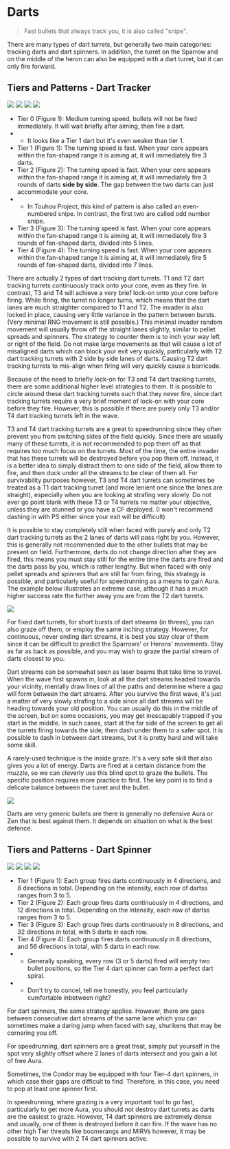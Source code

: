 # Darts

> Fast bullets that always track you, it is also called "snipe".

There are many types of dart turrets, but generally two main categories: tracking darts and dart spinners. In addition, the turret on the Sparrow and on the middle of the heron can also be equipped with a dart turret, but it can only fire forward.

## Tiers and Patterns - Dart Tracker

<img src="/turrets/dart_1.png" style={{zoom:1.25}}/>
<img src="/turrets/dart_2.png" style={{zoom:1.25}}/>
<img src="/turrets/dart_3.png" style={{zoom:1.25}}/>
<img src="/turrets/dart_4.png" style={{zoom:1.25}}/>

- Tier 0 (Figure 1): Medium turning speed, bullets will not be fired immediately. It will wait briefly after aiming, then fire a dart.
- - It looks like a Tier 1 dart but it's even weaker than tier 1.
- Tier 1 (Figure 1): The turning speed is fast. When your core appears within the fan-shaped range it is aiming at, it will immediately fire 3 darts.
- Tier 2 (Figure 2): The turning speed is fast. When your core appears within the fan-shaped range it is aiming at, it will immediately fire 3 rounds of darts **side by side**. The gap between the two darts can just accommodate your core.
- - In Touhou Project, this kind of pattern is also called an even-numbered snipe. In contrast, the first two are called odd number snipe.
- Tier 3 (Figure 3): The turning speed is fast. When your core appears within the fan-shaped range it is aiming at, it will immediately fire 3 rounds of fan-shaped darts, divided into 5 lines.
- Tier 4 (Figure 4): The turning speed is fast. When your core appears within the fan-shaped range it is aiming at, it will immediately fire 5 rounds of fan-shaped darts, divided into 7 lines.

There are actually 2 types of dart tracking dart turrets. T1 and T2 dart tracking turrets continuously track onto your core, even as they fire. In contrast, T3 and T4 will achieve a very brief lock-on onto your core before firing. While firing, the turret no longer turns, which means that the dart lanes are much straighter compared to T1 and T2. The invader is also locked in place, causing very little variance in the pattern between bursts. (Very minimal RNG movement is still possible.) This minimal invader random movement will usually throw off the straight lanes slightly, similar to pellet spreads and spinners. The strategy to counter them is to inch your way left or right of the field. Do not make large movements as that will cause a lot of misaligned darts which can block your exit very quickly, particularly with T2 dart tracking turrets with 2 side by side lanes of darts. Causing T2 dart tracking turrets to mis-align when firing will very quickly cause a barricade.

Because of the need to briefly lock-on for T3 and T4 dart tracking turrets, there are some additional higher level strategies to them. It is possible to circle around these dart tracking turrets such that they never fire, since dart tracking turrets require a very brief moment of lock-on with your core before they fire. However, this is possible if there are purely only T3 and/or T4 dart tracking turrets left in the wave.

T3 and T4 dart tracking turrets are a great to speedrunning since they often prevent you from switching sides of the field quickly. Since there are usually many of these turrets, it is not recommended to pop them off as that requires too much focus on the turrets. Most of the time, the entire invader that has these turrets will be destroyed before you pop them off. Instead, it is a better idea to simply distract them to one side of the field, allow them to fire, and then duck under all the streams to be clear of them all. For survivability purposes however, T3 and T4 dart turrets can sometimes be treated as a T1 dart tracking turret (and more lenient one since the lanes are straight), especially when you are looking at strafing very slowly. Do not ever go point blank with these T3 or T4 turrets no matter your objective, unless they are stunned or you have a CF deployed. (I won't recommend dashing in with PS either since your exit will be difficult)

It is possible to stay completely still when faced with purely and only T2 dart tracking turrets as the 2 lanes of darts will pass right by you. However, this is generally not recommended due to the other bullets that may be present on field. Furthermore, darts do not change direction after they are fired, this means you must stay still for the entire time the darts are fired and the darts pass by you, which is rather lengthy. But when faced with only pellet spreads and spinners that are still far from firing, this strategy is possible, and particularly useful for speedrunning as a means to gain Aura. The example below illustrates an extreme case, although it has a much higher success rate the further away you are from the T2 dart turrets.

<img src="/Cookbook/dartgraze.gif" style={{zoom:1}}/>

For fixed dart turrets, for short bursts of dart streams (in threes), you can also graze off them, or employ the same inching strategy. However, for continuous, never ending dart streams, it is best you stay clear of them since it can be difficult to predict the Sparrows' or Herons' movements. Stay as far as back as possible, and you may wish to graze the partial stream of darts closest to you.

Dart streams can be somewhat seen as laser beams that take time to travel. When the wave first spawns in, look at all the dart streams headed towards your vicinity, mentally draw lines of all the paths and determine where a gap will form between the dart streams. After you survive the first wave, it's just a matter of very slowly strafing to a side since all dart streams will be heading towards your old position. You can usually do this in the middle of the screen, but on some occasions, you may get inescapably trapped if you start in the middle. In such cases, start at the far side of the screen to get all the turrets firing towards the side, then dash under them to a safer spot. It is possible to dash in between dart streams, but it is pretty hard and will take some skill.

A rarely-used technique is the inside graze. It's a very safe skill that also gives you a lot of energy. Darts are fired at a certain distance from the muzzle, so we can cleverly use this blind spot to graze the bullets. The specific position requires more practice to find. The key point is to find a delicate balance between the turret and the bullet.

<img src="/Cookbook/disaris9.gif" style={{zoom:1}}/>

Darts are very generic bullets are there is generally no defensive Aura or Zen that is best against them. It depends on situation on what is the best defence.

## Tiers and Patterns - Dart Spinner

<img src="/turrets/dart_spinner_1.png" style={{zoom:1.25}}/>
<img src="/turrets/dart_spinner_2.png" style={{zoom:1.25}}/>
<img src="/turrets/dart_spinner_3.png" style={{zoom:1.25}}/>
<img src="/turrets/dart_spinner_4.png" style={{zoom:1.25}}/>

- Tier 1 (Figure 1): Each group fires darts continuously in 4 directions, and 8 directions in total. Depending on the intensity, each row of dartss ranges from 3 to 5.
- Tier 2 (Figure 2): Each group fires darts continuously in 4 directions, and 12 directions in total. Depending on the intensity, each row of dartss ranges from 3 to 5.
- Tier 3 (Figure 3): Each group fires darts continuously in 8 directions, and 32 directions in total, with 5 darts in each row.
- Tier 4 (Figure 4): Each group fires darts continuously in 8 directions, and 56 directions in total, with 5 darts in each row.
- - Generally speaking, every row (3 or 5 darts) fired will empty two bullet positions, so the Tier 4 dart spinner can form a perfect dart spiral.
- - Don't try to concel, tell me honestly, you feel particularly cumfortable inbetween right?

For dart spinners, the same strategy applies. However, there are gaps between consecutive dart streams of the same lane which you can sometimes make a daring jump when faced with say, shurikens that may be cornering you off.

For speedrunning, dart spinners are a great treat, simply put yourself in the spot very slightly offset where 2 lanes of darts intersect and you gain a lot of free Aura.

Sometimes, the Condor may be equipped with four Tier-4 dart spinners, in which case their gaps are difficult to find. Therefore, in this case, you need to pop at least one spinner first.

In speedrunning, where grazing is a very important tool to go fast, particularly to get more Aura, you should not destroy dart turrets as darts are the easiest to graze. However, T4 dart spinners are extremely dense and usually, one of them is destroyed before it can fire. If the wave has no other high Tier threats like boomerangs and MIRVs however, it may be possible to survive with 2 T4 dart spinners active.